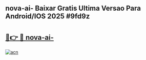 ## nova-ai- Baixar Gratis Ultima Versao Para Android/IOS 2025 #9fd9z

# <h2><a href="https://ainizakaria.my?title=nova-ai-&ref=20M">🔗👉 🔴 nova-ai-</a></h2>

[![acn](https://github.com/user-attachments/assets/0f9c940e-d8b0-45ae-aac7-cd30a18b3e1c)](https://ainizakaria.my?title=nova-ai-&ref=20M)

